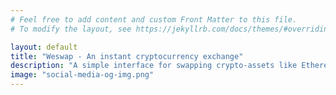 ```yaml
---
# Feel free to add content and custom Front Matter to this file.
# To modify the layout, see https://jekyllrb.com/docs/themes/#overriding-theme-defaults

layout: default
title: "Weswap - An instant cryptocurrency exchange"
description: "A simple interface for swapping crypto-assets like Ethereum and ERC20 tokens."
image: "social-media-og-img.png"
---
```

